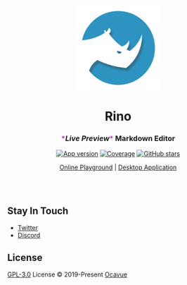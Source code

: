 <p align="center">
<img src="https://raw.githubusercontent.com/ocavue/rino/d97fbe26dc79764802e68b045e3a6648faa35228/assets/share/img/icons/android-chrome-512x512.png" alt="Logo" height="192" width="192">
</p>

<h1 align="center">
Rino
</h1>
<h3 align="center"><span style="color:#d32ed3">*</span><em>Live Preview</em><span style="color:#d32ed3">*</span> Markdown Editor</h3>

<p align="center">
<a href="https://rino.app" target="__blank"><img src="https://img.shields.io/github/v/release/ocavue/rino?color=2e93c1&label=Version" alt="App version"></a>
<a href="https://codecov.io/gh/ocavue/rino" target="__blank"><img src="https://img.shields.io/codecov/c/github/ocavue/rino?color=2e93c1&label=Coverage" alt="Coverage"></a>
<a href="https://github.com/ocavue/rino" target="__blank"><img alt="GitHub stars" src="https://img.shields.io/github/stars/ocavue/rino?style=social"></a>

</p>

<p align="center">
<a href="https://rino-editor.vercel.app/">Online Playground</a>
<span> | </span>
<a href="https://rino.app/">Desktop Application</a>
</p>
<br>
<br>

## Stay In Touch

-   [Twitter](https://twitter.com/rino_editor)
-   [Discord](https://rino.app/chat)

## License

[GPL-3.0](https://github.com/ocavue/rino/blob/master/LICENSE) License © 2019-Present [Ocavue](https://github.com/ocavue)
